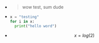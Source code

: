 ---
---

- > wow test, sum dude
- ```python
  x = "testing"
  for i in x:
    print("hello word")
  ```
- $$ x = log(2)$$